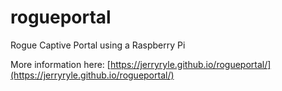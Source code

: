 # rogueportal
Rogue Captive Portal using a Raspberry Pi

More information here: [https://jerryryle.github.io/rogueportal/](https://jerryryle.github.io/rogueportal/)
